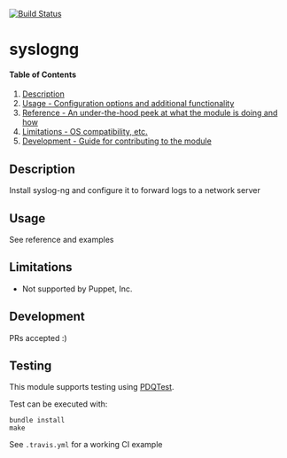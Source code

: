 [![Build Status](https://travis-ci.org/GeoffWilliams/puppet-syslogng.svg?branch=master)](https://travis-ci.org/GeoffWilliams/puppet-syslogng)
# syslogng

#### Table of Contents

1. [Description](#description)
1. [Usage - Configuration options and additional functionality](#usage)
1. [Reference - An under-the-hood peek at what the module is doing and how](REFERENCE.md)
1. [Limitations - OS compatibility, etc.](#limitations)
1. [Development - Guide for contributing to the module](#development)

## Description

Install syslog-ng and configure it to forward logs to a network server

## Usage
See reference and examples

## Limitations

* Not supported by Puppet, Inc.


## Development

PRs accepted :)

## Testing
This module supports testing using [PDQTest](https://github.com/declarativesystems/pdqtest).


Test can be executed with:

```
bundle install
make
```


See `.travis.yml` for a working CI example
